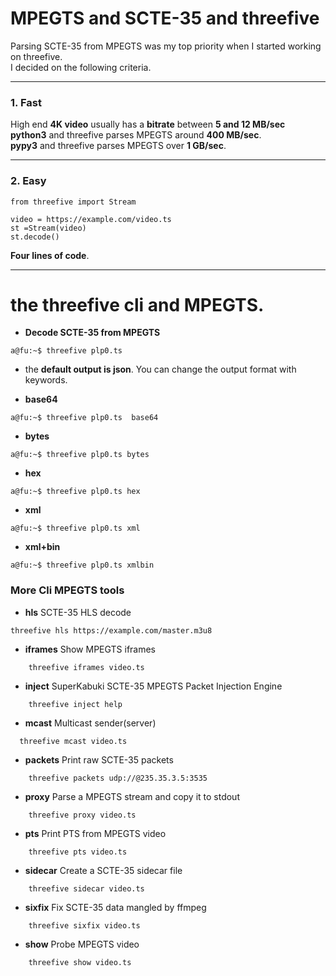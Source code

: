 # MPEGTS and SCTE-35 and threefive

Parsing SCTE-35 from MPEGTS was my top priority when I started working on threefive.
<br>
I decided  on the following criteria. 
___
### 1. Fast

High end __4K video__ usually has a __bitrate__ between __5 and 12 MB/sec__ <br>
__python3__ and threefive parses MPEGTS around __400 MB/sec__. <br>
__pypy3__ and threefive parses MPEGTS over __1 GB/sec__. 
___
### 2. Easy

```py3
from threefive import Stream

video = https://example.com/video.ts
st =Stream(video)
st.decode()
```
__Four lines of code__. 
___



# the threefive cli and MPEGTS.

* __Decode SCTE-35 from MPEGTS__ 
```py3
a@fu:~$ threefive plp0.ts 
```
* the __default output is json__. You can change the output format with keywords.

* __base64__
```py3
a@fu:~$ threefive plp0.ts  base64
```
* __bytes__
```py3
a@fu:~$ threefive plp0.ts bytes
```
* __hex__
```py3
a@fu:~$ threefive plp0.ts hex
```
* __xml__
```py3
a@fu:~$ threefive plp0.ts xml
```
* __xml+bin__
```py3
a@fu:~$ threefive plp0.ts xmlbin
```
### More Cli MPEGTS tools 

* __hls__         SCTE-35 HLS decode
```smalltalk
threefive hls https://example.com/master.m3u8
```
* __iframes__      Show MPEGTS iframes
```smalltalk
    threefive iframes video.ts
```
* __inject__  SuperKabuki SCTE-35 MPEGTS Packet Injection Engine
```smalltalk
    threefive inject help
```
* __mcast__        Multicast sender(server)
```smalltalk
  threefive mcast video.ts
```
* __packets__     Print raw SCTE-35 packets
```smalltalk
    threefive packets udp://@235.35.3.5:3535
```
* __proxy__       Parse a MPEGTS stream and copy it to stdout
```smalltalk
    threefive proxy video.ts
```
* __pts__         Print PTS from MPEGTS video
```smalltalk
    threefive pts video.ts
```
* __sidecar__     Create a SCTE-35 sidecar file
```smalltalk
    threefive sidecar video.ts
```
* __sixfix__      Fix SCTE-35 data mangled by ffmpeg
```smalltalk
    threefive sixfix video.ts
```
* __show__        Probe MPEGTS video
```smalltalk
    threefive show video.ts
```
